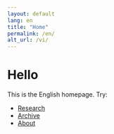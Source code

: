 ```yaml
---
layout: default
lang: en
title: "Home"
permalink: /en/
alt_url: /vi/
---
```

# Hello

This is the English homepage. Try:
- [Research](/en/research/)
- [Archive](/en/archive/)
- [About](/en/about/)
